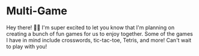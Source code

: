 # Multi-Game

Hey there! 👋🏾
I'm super excited to let you know that I'm planning on creating a bunch of fun games for us to enjoy together. Some of the games I have in mind include crosswords, tic-tac-toe, Tetris, and more! Can't wait to play with you!
